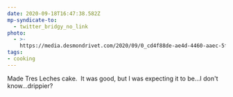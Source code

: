 ```yaml
---
date: 2020-09-18T16:47:38.582Z
mp-syndicate-to:
  - twitter_bridgy_no_link
photo:
  - >-
    https://media.desmondrivet.com/2020/09/0_cd4f88de-ae4d-4460-aaec-5f3f49626824.jpg
tags:
- cooking
---
```


Made Tres Leches cake. &nbsp;It was good, but I was expecting it to be...I don't know...drippier? 
